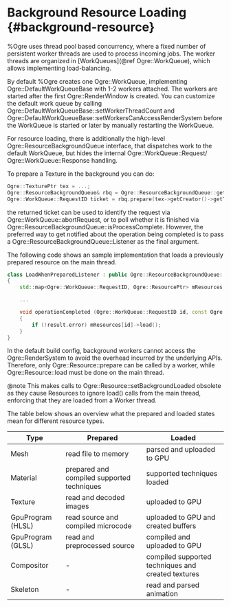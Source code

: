 # Background Resource Loading {#background-resource}

%Ogre uses thread pool based concurrency, where a fixed number of persistent worker threads are used to process incoming jobs.
The worker threads are organized in [WorkQueues](@ref Ogre::WorkQueue), which allows implementing load-balancing.

By default %Ogre creates one Ogre::WorkQueue, implementing Ogre::DefaultWorkQueueBase with 1-2 workers attached. The workers are started after the first Ogre::RenderWindow is created.
You can customize the default work queue by calling Ogre::DefaultWorkQueueBase::setWorkerThreadCount and Ogre::DefaultWorkQueueBase::setWorkersCanAccessRenderSystem before the WorkQueue is started or later by manually restarting the WorkQueue.

For resource loading, there is additionally the high-level Ogre::ResourceBackgroundQueue interface, that dispatches work to the default WorkQueue, but hides the internal Ogre::WorkQueue::Request/ Ogre::WorkQueue::Response handling.

To prepare a Texture in the background you can do:
```cpp
Ogre::TexturePtr tex = ...;
Ogre::ResourceBackgroundQueue& rbq = Ogre::ResourceBackgroundQueue::getSingleton();
Ogre::WorkQueue::RequestID ticket = rbq.prepare(tex->getCreator()->getType(), tex->getName(), tex->getGroup());
```

the returned ticket can be used to identify the request via Ogre::WorkQueue::abortRequest, or to poll whether it is finished via Ogre::ResourceBackgroundQueue::isProcessComplete.
However, the preferred way to get notified about the operation being completed is to pass a Ogre::ResourceBackgroundQueue::Listener as the final argument.

The following code shows an sample implementation that loads a previously prepared resource on the main thread.
```cpp
class LoadWhenPreparedListener : public Ogre::ResourceBackgroundQueue::Listener
{
    std::map<Ogre::WorkQueue::RequestID, Ogre::ResourcePtr> mResources;

    ...

    void operationCompleted (Ogre::WorkQueue::RequestID id, const Ogre::BackgroundProcessResult& result)
    {
        if (!result.error) mResources[id]->load();
    }
}
```

In the default build config, background workers cannot access the Ogre::RenderSystem to avoid the overhead incurred by the underlying APIs.
Therefore, only Ogre::Resource::prepare can be called by a worker, while Ogre::Resource::load must be done on the main thread.

@note This makes calls to Ogre::Resource::setBackgroundLoaded obsolete as they cause Resources to ignore load() calls from the main thread, enforcing that they are loaded from a Worker thread.

The table below shows an overview what the prepared and loaded states mean for different resource types.

| Type | Prepared | Loaded |
| -------- | ----------- | --------|
| Mesh | read file to memory | parsed and uploaded to GPU |
| Material | prepared and compiled supported techniques | supported techniques loaded |
| Texture | read and decoded images | uploaded to GPU |
| GpuProgram (HLSL) | read source and compiled microcode | uploaded to GPU and created buffers |
| GpuProgram (GLSL) | read and preprocessed source | compiled and uploaded to GPU |
| Compositor | - | compiled supported techniques and created textures |
| Skeleton | - | read and parsed animation |